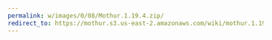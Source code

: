 ```yaml
---
permalink: w/images/0/08/Mothur.1.19.4.zip/
redirect_to: https://mothur.s3.us-east-2.amazonaws.com/wiki/mothur.1.19.4.zip
---
```


